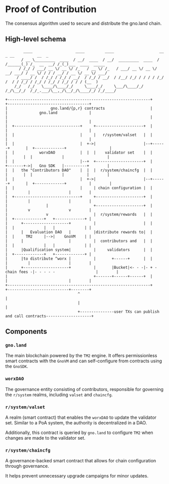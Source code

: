# Proof of Contribution

The consensus algorithm used to secure and distribute the gno.land chain.

## High-level schema




            ____                   ____         ____                    __       _ __          __  _
           / __ \_________  ____  / __/  ____  / __/  _________  ____  / /______(_) /_  __  __/ /_(_)___  ____  _____
          / /_/ / ___/ __ \/ __ \/ /_   / __ \/ /_   / ___/ __ \/ __ \/ __/ ___/ / __ \/ / / / __/ / __ \/ __ \/ ___/
         / ____/ /  / /_/ / /_/ / __/  / /_/ / __/  / /__/ /_/ / / / / /_/ /  / / /_/ / /_/ / /_/ / /_/ / / / (__  )
        /_/   /_/   \____/\____/_/     \____/_/     \___/\____/_/ /_/\__/_/  /_/_.___/\__,_/\__/_/\____/_/ /_/____/

    +---------------------------------------------------------------+              +------------------------------------+
    |                   gno.land/{p,r} contracts                    |              |              gno.land              |
    |                                                               |              |                                    |
    |  +-----------------------------+     +---------------------+  |              |                                    |
    |  |                             |     |   r/system/valset   |  |              |                                    |
    |  |                             |  +->|                     |--+------+       |  +-------------+                   |
    |  |           worxDAO           |  |  |    validator set    |  |      |       |  |             |                   |
    |  |                             |--+  +---------------------+  |      +-------+->|   Gno SDK   |----------+        |
    |  |   the "Contributors DAO"    |  |  |  r/system/chaincfg  |  |      |       |  |             |          |        |
    |  |                             |  +->|                     |--+------+       |  +-------------+          |        |
    |  |                             |     | chain configuration |  |              |         |                 |        |
    |  +-----------------------------+     +---------------------+  |              |         |                 |        |
    |                 |                    +---------------------+  |              |         v                 v        |
    |                 v                    |  r/system/rewards   |  |              |  +-------------+   +-------------+ |
    |      +--------------------+          |                     |  |              |  |             |   |             | |
    |      |   Evaluation DAO   |          |distribute rewards to|  |              |  |     TM2     |-->|    GnoVM    | |
    |      |                    |          |  contributors and   |  |              |  |             |   |             | |
    |      |Qualification system|          |     validators      |  |              |  +-------------+   +-------------+ |
    |      |to distribute ^worx |          |       +------+      |  |              |         |                 |        |
    |      +--------------------+          |       |Bucket|<- - -|- + -chain fees -|- - - - -                  |        |
    |                                      +-------+------+------+  |              |                           |        |
    +---------------------------------------------------------------+              +---------------------------+--------+
                                    ^                                                                          |
                                    |                                                                          |
                                    +---------------user TXs can publish and call contracts--------------------+

## Components

### `gno.land`

The main blockchain powered by the `TM2` engine. It offers permissionless smart contracts with the `GnoVM` and can self-configure from contracts using the `GnoSDK`.

### `worxDAO`

The governance entity consisting of contributors, responsible for governing the `r/system` realms, including `valset` and `chaincfg`.

### `r/system/valset`

A realm (smart contract) that enables the `worxDAO` to update the validator set. Similar to a PoA system, the authority is decentralized in a DAO.

Additionally, this contract is queried by `gno.land` to configure `TM2` when changes are made to the validator set.

### `r/system/chaincfg`

A governance-backed smart contract that allows for chain configuration through governance.

It helps prevent unnecessary upgrade campaigns for minor updates.
